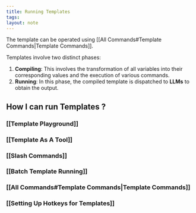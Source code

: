 ```yaml
---
title: Running Templates
tags: 
layout: note
---
```

The template can be operated using [[All Commands#Template Commands|Template Commands]].

Templates involve two distinct phases:
1. **Compiling**: This involves the transformation of all variables into their corresponding values and the execution of various commands.
2. **Running**: In this phase, the compiled template is dispatched to **LLMs** to obtain the output.

## How I can run Templates ? 
### [[Template Playground]]
### [[Template As A Tool]]
### [[Slash Commands]] 

### [[Batch Template Running]]
### [[All Commands#Template Commands|Template Commands]] 

### [[Setting Up Hotkeys for Templates]]
